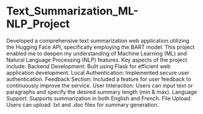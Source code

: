 # Text_Summarization_ML-NLP_Project
Developed a comprehensive text summarization web application utilizing the Hugging Face API, specifically employing the BART model. This project enabled me to deepen my understanding of Machine Learning (ML) and Natural Language Processing (NLP) features. Key aspects of the project include:
Backend Development: Built using Flask for efficient web application development.
Local Authentication: Implemented secure user authentication.
Feedback Section: Included a feature for user feedback to continuously improve the service.
User Interaction: Users can input text or paragraphs and specify the desired summary length (min & max).
Language Support: Supports summarization in both English and French.
File Upload: Users can upload .txt and .doc files for summary generation.
